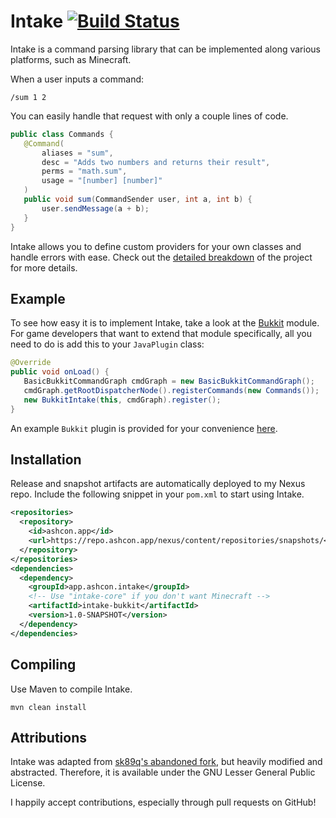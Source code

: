 # Intake [![Build Status](https://travis-ci.org/Electroid/intake.png?branch=master)](https://travis-ci.org/Electroid/intake)

Intake is a command parsing library that can be implemented along various platforms, such as Minecraft.

When a user inputs a command:

```
/sum 1 2
```

You can easily handle that request with only a couple lines of code.

```java
public class Commands {
   @Command(
       aliases = "sum",
       desc = "Adds two numbers and returns their result",
       perms = "math.sum",
       usage = "[number] [number]"
   )
   public void sum(CommandSender user, int a, int b) {
       user.sendMessage(a + b);
   }
}
```

Intake allows you to define custom providers for your own classes and handle errors with ease. Check out the [detailed breakdown](core/README.md) of the project for more details.

## Example

To see how easy it is to implement Intake, take a look at the [Bukkit](bukkit/src/main/java/app/ashcon/intake/bukkit) module. For game developers that want to extend that module specifically, all you need to do is add this to your `JavaPlugin` class:
```java
@Override
public void onLoad() {
   BasicBukkitCommandGraph cmdGraph = new BasicBukkitCommandGraph();
   cmdGraph.getRootDispatcherNode().registerCommands(new Commands());
   new BukkitIntake(this, cmdGraph).register();
}
```

An example `Bukkit` plugin is provided for your convenience [here](examples/bukkit/src/main/java/app/ashcon/intake/example/).

## Installation

Release and snapshot artifacts are automatically deployed to my Nexus repo. Include the following snippet in your `pom.xml` to start using Intake.

```xml
<repositories>
  <repository>
    <id>ashcon.app</id>
    <url>https://repo.ashcon.app/nexus/content/repositories/snapshots/</url>
  </repository>
</repositories>
<dependencies>
  <dependency>
    <groupId>app.ashcon.intake</groupId>
    <!-- Use "intake-core" if you don't want Minecraft -->
    <artifactId>intake-bukkit</artifactId>
    <version>1.0-SNAPSHOT</version>
  </dependency>
</dependencies>
```

## Compiling

Use Maven to compile Intake.

```
mvn clean install
```

## Attributions

Intake was adapted from [sk89q's abandoned fork](https://github.com/EngineHub/Intake), but heavily modified and abstracted. Therefore, it is available under the GNU Lesser General Public License.

I happily accept contributions, especially through pull requests on GitHub!